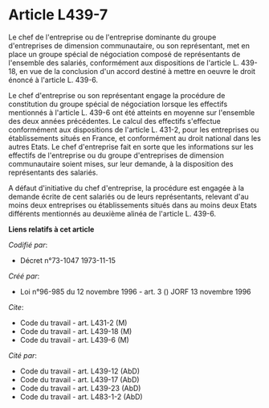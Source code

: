 # Article L439-7

Le chef de l'entreprise ou de l'entreprise dominante du groupe d'entreprises de dimension communautaire, ou son représentant,
met en place un groupe spécial de négociation composé de représentants de l'ensemble des salariés, conformément aux
dispositions de l'article L. 439-18, en vue de la conclusion d'un accord destiné à mettre en oeuvre le droit énoncé à
l'article L. 439-6.

Le chef d'entreprise ou son représentant engage la procédure de constitution du groupe spécial de négociation lorsque les
effectifs mentionnés à l'article L. 439-6 ont été atteints en moyenne sur l'ensemble des deux années précédentes. Le calcul
des effectifs s'effectue conformément aux dispositions de l'article L. 431-2, pour les entreprises ou établissements situés
en France, et conformément au droit national dans les autres Etats. Le chef d'entreprise fait en sorte que les informations
sur les effectifs de l'entreprise ou du groupe d'entreprises de dimension communautaire soient mises, sur leur demande, à la
disposition des représentants des salariés.

A défaut d'initiative du chef d'entreprise, la procédure est engagée à la demande écrite de cent salariés ou de leurs
représentants, relevant d'au moins deux entreprises ou établissements situés dans au moins deux Etats différents mentionnés
au deuxième alinéa de l'article L. 439-6.

**Liens relatifs à cet article**

_Codifié par_:

  - Décret n°73-1047 1973-11-15

_Créé par_:

  - Loi n°96-985 du 12 novembre 1996 - art. 3 () JORF 13 novembre 1996

_Cite_:

  - Code du travail - art. L431-2 (M)
  - Code du travail - art. L439-18 (M)
  - Code du travail - art. L439-6 (M)

_Cité par_:

  - Code du travail - art. L439-12 (AbD)
  - Code du travail - art. L439-17 (AbD)
  - Code du travail - art. L439-23 (AbD)
  - Code du travail - art. L483-1-2 (AbD)
